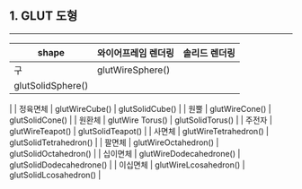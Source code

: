 ## 1. GLUT 도형

---

| shape | 와이어프레임 렌더링 | 솔리드 렌더링 |
| --- | --- | --- |
| 구 | glutWireSphere()
 | glutSolidSphere()
 |
| 정육면체 | glutWireCube()
 | glutSolidCube()
 |
| 원뿔 | glutWireCone()
 | glutSolidCone()
 |
| 원환체 | glutWire Torus()
 | glutSolidTorus()
 |
| 주전자 | glutWireTeapot()
 | glutSolidTeapot()
 |
| 사면체 | glutWireTetrahedron()
 | glutSolidTetrahedron()
 |
| 팔면체 | glutWireOctahedron()
 | glutSolidOctahedron()
 |
| 십이면체 | glutWireDodecahedrone()
 | glutSolidDodecahedrone()
 |
| 이십면체 | glutWireLcosahedron()
 | glutSolidLcosahedron() |